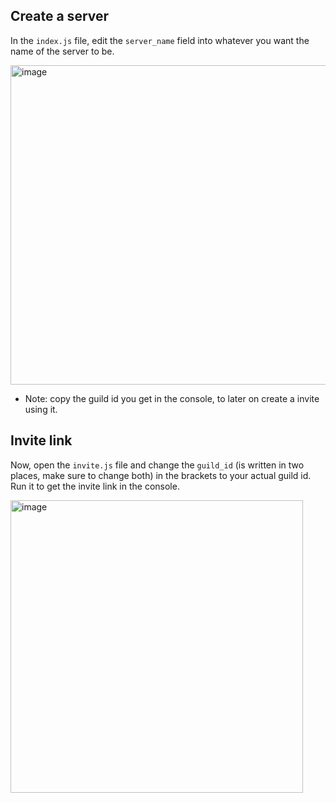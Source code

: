 ## Create a server

In the `index.js` file, edit the `server_name` field into whatever you want the name of the server to be.

<img width="511" alt="image" src="https://user-images.githubusercontent.com/78908173/164231534-eaf0cbb9-6b85-405e-83bd-d520af38c038.png">


- Note: copy the guild id you get in the console, to later on create a invite using it.

## Invite link

Now, open the `invite.js` file and change the `guild_id` (is written in two places, make sure to change both) in the brackets to your actual guild id. 
Run it to get the invite link in the console.

<img width="468" alt="image" src="https://user-images.githubusercontent.com/78908173/164231797-cf66b81f-2809-4830-bf77-3046df556949.png">

